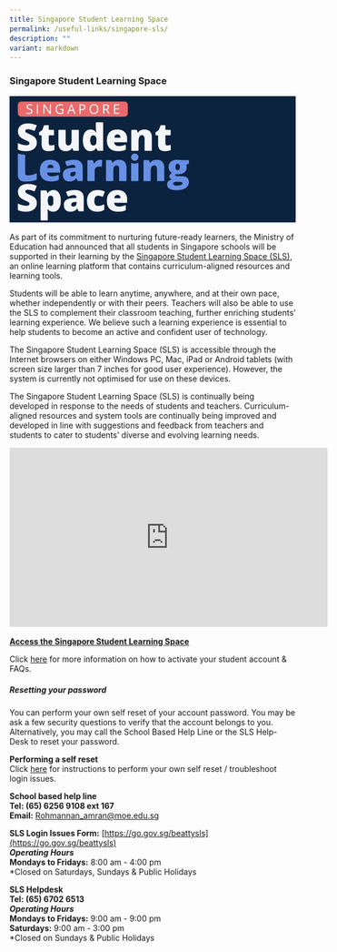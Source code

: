 ```yaml
---
title: Singapore Student Learning Space
permalink: /useful-links/singapore-sls/
description: ""
variant: markdown
---
```

### **Singapore Student Learning Space**

![](/images/SLS_new.jpg)

As part of its commitment to nurturing future-ready learners, the Ministry of Education had announced that all&nbsp;students in Singapore schools will be supported in their learning by the&nbsp;[Singapore Student Learning Space (SLS)](https://learning.moe.edu.sg/), an online learning platform that contains curriculum-aligned resources and learning tools.

Students will be able to learn anytime, anywhere, and at their own pace, whether independently or with their peers. Teachers will also be able to use the SLS to complement their classroom teaching, further enriching students’ learning experience. We believe such a learning experience is essential to help students to become an active and confident user of technology.  
  
The Singapore Student Learning Space (SLS) is accessible through the Internet browsers on either Windows PC, Mac, iPad or Android tablets (with screen size larger than 7 inches for good user experience). However, the system is currently not optimised for use on these devices.

The Singapore Student Learning Space (SLS) is continually being developed in response to the needs of students and teachers. Curriculum-aligned resources and system tools are continually being improved and developed in line with suggestions and feedback from teachers and students to cater to students’ diverse and evolving learning needs.

<iframe allowfullscreen="" allow="accelerometer; autoplay; clipboard-write; encrypted-media; gyroscope; picture-in-picture; web-share" frameborder="0" title="YouTube video player" src="https://www.youtube.com/embed/ht--L3Pj_yQ?si=bgExrr5z-3Dyw4nD" height="315" width="560"></iframe>

**[Access the&nbsp;Singapore Student Learning Space](https://vle.learning.moe.edu.sg/login)**

Click&nbsp;[here](/files/SLS_Instruction%20for%20students%20&amp;%20FAQs.pdf)&nbsp;for more information on how to activate your student account &amp; FAQs.

##### **Resetting your password**
You can perform your own self reset of your account password. You may be ask a few security questions to verify that the account belongs to you. Alternatively, you may call the School Based Help Line or the SLS Help-Desk to reset your password.

**Performing a self reset**<br>
Click&nbsp;[here](https://docs.learning.moe.edu.sg/sls-user-guide/vle/logintroubleshooting/LoginTroubleshooting/SchoolBasedHelpline.html)&nbsp;for instructions to perform your own self reset / troubleshoot login issues.

**School based help line**  <br>
**Tel: (65) 6256 9108 ext 167**  <br>
**Email:**&nbsp;[Rohmannan\_amran@moe.edu.sg](mailto:Rohmannan_amran@moe.edu.sg)

**SLS Login Issues Form:**&nbsp;[https://go.gov.sg/beattysls](https://go.gov.sg/beattysls)  <br>
**_Operating Hours_**&nbsp;  <br>
**Mondays to Fridays:**&nbsp;8:00 am - 4:00 pm  <br>
\*Closed on Saturdays, Sundays &amp; Public Holidays

  

**SLS Helpdesk**<br>
**Tel: (65) 6702 6513**<br>
**_Operating Hours_**&nbsp;<br>
**Mondays to Fridays:**&nbsp;9:00 am - 9:00 pm<br>
**Saturdays:**&nbsp;9:00 am - 3:00 pm<br>
\*Closed on Sundays &amp; Public Holidays